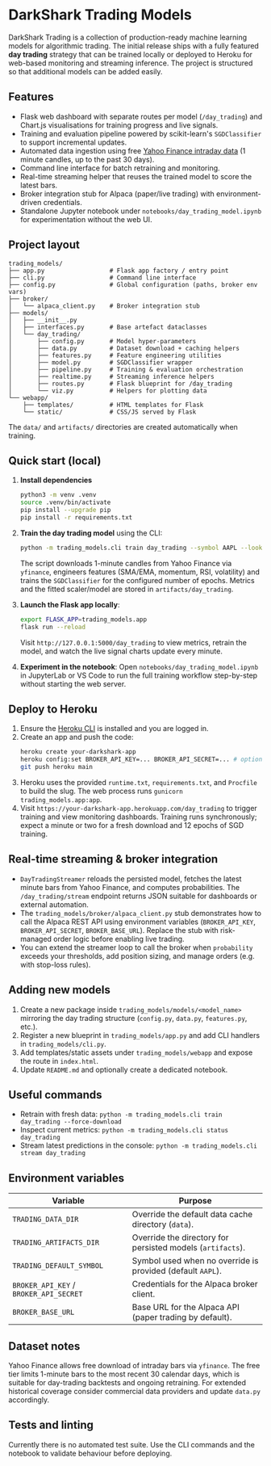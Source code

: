 # DarkShark Trading Models

DarkShark Trading is a collection of production-ready machine learning models for algorithmic trading. The initial release ships with a fully featured **day trading** strategy that can be trained locally or deployed to Heroku for web-based monitoring and streaming inference. The project is structured so that additional models can be added easily.

## Features

- Flask web dashboard with separate routes per model (`/day_trading`) and Chart.js visualisations for training progress and live signals.
- Training and evaluation pipeline powered by scikit-learn's `SGDClassifier` to support incremental updates.
- Automated data ingestion using free [Yahoo Finance intraday data](https://github.com/ranaroussi/yfinance) (1 minute candles, up to the past 30 days).
- Command line interface for batch retraining and monitoring.
- Real-time streaming helper that reuses the trained model to score the latest bars.
- Broker integration stub for Alpaca (paper/live trading) with environment-driven credentials.
- Standalone Jupyter notebook under `notebooks/day_trading_model.ipynb` for experimentation without the web UI.

## Project layout

```
trading_models/
├── app.py                  # Flask app factory / entry point
├── cli.py                  # Command line interface
├── config.py               # Global configuration (paths, broker env vars)
├── broker/
│   └── alpaca_client.py    # Broker integration stub
├── models/
│   ├── __init__.py
│   ├── interfaces.py       # Base artefact dataclasses
│   └── day_trading/
│       ├── config.py       # Model hyper-parameters
│       ├── data.py         # Dataset download + caching helpers
│       ├── features.py     # Feature engineering utilities
│       ├── model.py        # SGDClassifier wrapper
│       ├── pipeline.py     # Training & evaluation orchestration
│       ├── realtime.py     # Streaming inference helpers
│       ├── routes.py       # Flask blueprint for /day_trading
│       └── viz.py          # Helpers for plotting data
└── webapp/
    ├── templates/          # HTML templates for Flask
    └── static/             # CSS/JS served by Flask
```

The `data/` and `artifacts/` directories are created automatically when training.

## Quick start (local)

1. **Install dependencies**
   ```bash
   python3 -m venv .venv
   source .venv/bin/activate
   pip install --upgrade pip
   pip install -r requirements.txt
   ```

2. **Train the day trading model** using the CLI:
   ```bash
   python -m trading_models.cli train day_trading --symbol AAPL --lookback-days 10
   ```
   The script downloads 1-minute candles from Yahoo Finance via `yfinance`, engineers features (SMA/EMA, momentum, RSI, volatility) and trains the `SGDClassifier` for the configured number of epochs. Metrics and the fitted scaler/model are stored in `artifacts/day_trading`.

3. **Launch the Flask app locally**:
   ```bash
   export FLASK_APP=trading_models.app
   flask run --reload
   ```
   Visit `http://127.0.0.1:5000/day_trading` to view metrics, retrain the model, and watch the live signal charts update every minute.

4. **Experiment in the notebook**:
   Open `notebooks/day_trading_model.ipynb` in JupyterLab or VS Code to run the full training workflow step-by-step without starting the web server.

## Deploy to Heroku

1. Ensure the [Heroku CLI](https://devcenter.heroku.com/articles/heroku-cli) is installed and you are logged in.
2. Create an app and push the code:
   ```bash
   heroku create your-darkshark-app
   heroku config:set BROKER_API_KEY=... BROKER_API_SECRET=... # optional for broker integration
   git push heroku main
   ```
3. Heroku uses the provided `runtime.txt`, `requirements.txt`, and `Procfile` to build the slug. The web process runs `gunicorn trading_models.app:app`.
4. Visit `https://your-darkshark-app.herokuapp.com/day_trading` to trigger training and view monitoring dashboards. Training runs synchronously; expect a minute or two for a fresh download and 12 epochs of SGD training.

## Real-time streaming & broker integration

- `DayTradingStreamer` reloads the persisted model, fetches the latest minute bars from Yahoo Finance, and computes probabilities. The `/day_trading/stream` endpoint returns JSON suitable for dashboards or external automation.
- The `trading_models/broker/alpaca_client.py` stub demonstrates how to call the Alpaca REST API using environment variables (`BROKER_API_KEY`, `BROKER_API_SECRET`, `BROKER_BASE_URL`). Replace the stub with risk-managed order logic before enabling live trading.
- You can extend the streamer loop to call the broker when `probability` exceeds your thresholds, add position sizing, and manage orders (e.g. with stop-loss rules).

## Adding new models

1. Create a new package inside `trading_models/models/<model_name>` mirroring the day trading structure (`config.py`, `data.py`, `features.py`, etc.).
2. Register a new blueprint in `trading_models/app.py` and add CLI handlers in `trading_models/cli.py`.
3. Add templates/static assets under `trading_models/webapp` and expose the route in `index.html`.
4. Update `README.md` and optionally create a dedicated notebook.

## Useful commands

- Retrain with fresh data: `python -m trading_models.cli train day_trading --force-download`
- Inspect current metrics: `python -m trading_models.cli status day_trading`
- Stream latest predictions in the console: `python -m trading_models.cli stream day_trading`

## Environment variables

| Variable | Purpose |
| --- | --- |
| `TRADING_DATA_DIR` | Override the default data cache directory (`data`). |
| `TRADING_ARTIFACTS_DIR` | Override the directory for persisted models (`artifacts`). |
| `TRADING_DEFAULT_SYMBOL` | Symbol used when no override is provided (default `AAPL`). |
| `BROKER_API_KEY` / `BROKER_API_SECRET` | Credentials for the Alpaca broker client. |
| `BROKER_BASE_URL` | Base URL for the Alpaca API (paper trading by default). |

## Dataset notes

Yahoo Finance allows free download of intraday bars via `yfinance`. The free tier limits 1-minute bars to the most recent 30 calendar days, which is suitable for day-trading backtests and ongoing retraining. For extended historical coverage consider commercial data providers and update `data.py` accordingly.

## Tests and linting

Currently there is no automated test suite. Use the CLI commands and the notebook to validate behaviour before deploying.
